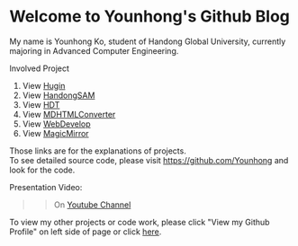# Welcome to Younhong's Github Blog

My name is Younhong Ko, student of Handong Global University, currently majoring in Advanced Computer Engineering.

Involved Project
1. View [Hugin](https://younhong.github.io/hugin.github.io/)
2. View [HandongSAM](https://younhong.github.io/HandongSAM_Project/)
3. View [HDT](https://younhong.github.io/HDT/)
4. View [MDHTMLConverter](https://younhong.github.io/MDHTMLConverter/)
5. View [WebDevelop](https://younhong.github.io/Web_Service/)
6. View [MagicMirror](https://younhong.github.io/Magic_Mirror/)

Those links are for the explanations of projects.   
To see detailed source code, please visit https://github.com/Younhong and look for the code.

Presentation Video:   
>> On [Youtube Channel](https://www.youtube.com/channel/UCRhEP848OdDY7u5qnvKCqNQ)

To view my other projects or code work, please click "View my Github Profile" on left side of page or click [here](https://github.com/Younhong).
